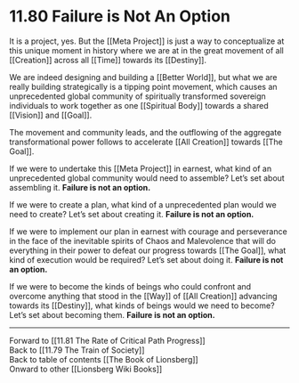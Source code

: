 # 11.80 Failure is Not An Option

It is a project, yes. But the [[Meta Project]] is just a way to conceptualize at this unique moment in history where we are at in the great movement of all [[Creation]] across all [[Time]] towards its [[Destiny]].

We are indeed designing and building a [[Better World]], but what we are really building strategically is a tipping point movement, which causes an unprecedented global community of spiritually transformed sovereign individuals to work together as one [[Spiritual Body]] towards a shared [[Vision]] and [[Goal]].

The movement and community leads, and the outflowing of the aggregate transformational power follows to accelerate [[All Creation]] towards [[The Goal]].

If we were to undertake this [[Meta Project]] in earnest, what kind of an unprecedented global community would need to assemble? Let’s set about assembling it. **Failure is not an option.**

If we were to create a plan, what kind of a unprecedented plan would we need to create? Let’s set about creating it. **Failure is not an option.**

If we were to implement our plan in earnest with courage and perseverance in the face of the inevitable spirits of Chaos and Malevolence that will do everything in their power to defeat our progress towards [[The Goal]], what kind of execution would be required? Let’s set about doing it. **Failure is not an option.**

If we were to become the kinds of beings who could confront and overcome anything that stood in the [[Way]] of [[All Creation]] advancing towards its [[Destiny]], what kinds of beings would we need to become? Let’s set about becoming them. **Failure is not an option.**

___

Forward to [[11.81 The Rate of Critical Path Progress]]  
Back to [[11.79 The Train of Society]]  
Back to table of contents [[The Book of Lionsberg]]  
Onward to other [[Lionsberg Wiki Books]]  
